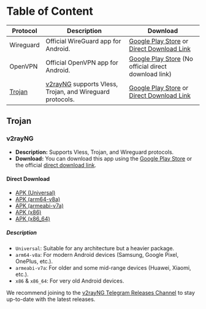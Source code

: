 # Table of Content

| Protocol          | Description                                                          | Download                                                                                                                                                                                                                         |
| ----------------- | -------------------------------------------------------------------- | -------------------------------------------------------------------------------------------------------------------------------------------------------------------------------------------------------------------------------- |
| Wireguard         | Official WireGuard app for Android.                              | [Google Play Store](https://play.google.com/store/apps/details?id=com.wireguard.android) or [Direct Download Link](https://download.wireguard.com/android-client/com.wireguard.android-1.0.20231018.apk)                         |
| OpenVPN           | Official OpenVPN app for Android.                                    | [Google Play Store](https://play.google.com/store/apps/details?id=net.openvpn.openvpn) (No official direct download link)                                                                                                        |
| [Trojan](#trojan) | [v2rayNG](#v2rayng) supports Vless, Trojan, and Wireguard protocols. | [Google Play Store](https://play.google.com/store/apps/details?id=com.v2ray.ang) or [Direct Download Link](#direct-download)                                                                                                     |

## Trojan

### v2rayNG

- **Description:** Supports Vless, Trojan, and Wireguard protocols.
- **Download:** You can download this app using the [Google Play Store](https://play.google.com/store/apps/details?id=com.v2ray.ang) or the official [direct download link](#direct-download).

#### Direct Download

- [APK (Universal)](https://github.com/2dust/v2rayNG/releases/download/1.8.15/v2rayNG_1.8.15.apk)
- [APK (arm64-v8a)](https://github.com/2dust/v2rayNG/releases/download/1.8.15/v2rayNG_1.8.15_arm64-v8a.apk)
- [APK (armeabi-v7a)](https://github.com/2dust/v2rayNG/releases/download/1.8.15/v2rayNG_1.8.15_armeabi-v7a.apk)
- [APK (x86)](https://github.com/2dust/v2rayNG/releases/download/1.8.15/v2rayNG_1.8.15_x86.apk)
- [APK (x86_64)](https://github.com/2dust/v2rayNG/releases/download/1.8.15/v2rayNG_1.8.15_x86_64.apk)

##### Description

- `Universal`: Suitable for any architecture but a heavier package.
- `arm64-v8a`: For modern Android devices (Samsung, Google Pixel, OnePlus, etc.).
- `armeabi-v7a`: For older and some mid-range devices (Huawei, Xiaomi, etc.).
- `x86` & `x86_64`: For very old Android devices.

We recommend joining to the [v2rayNG Telegram Releases Channel](https://t.me/github_2dust) to stay up-to-date with the latest releases.

